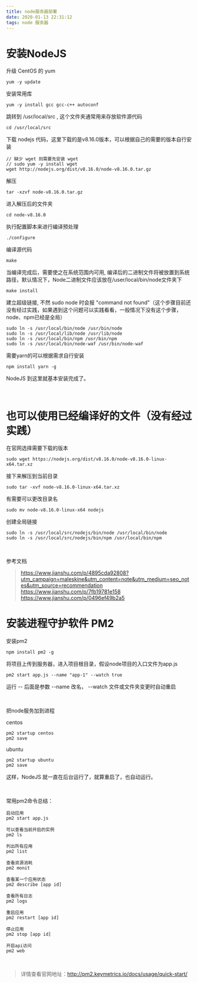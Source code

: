 ```yaml
---
title: node服务器部署
date: 2020-01-13 22:31:12
tags: node 服务器
---
```


# 安装NodeJS

升级 CentOS 的 yum
```
yum -y update
```

安装常用库
```
yum -y install gcc gcc-c++ autoconf
```

跳转到 /usr/local/src , 这个文件夹通常用来存放软件源代码
```
cd /usr/local/src
```

<!-- more -->

下载 nodejs 代码，这里下载的是v8.16.0版本，可以根据自己的需要的版本自行安装
```
// 缺少 wget 则需要先安装 wget
// sudo yum -y install wget
wget http://nodejs.org/dist/v8.16.0/node-v8.16.0.tar.gz
```

解压
```
tar -xzvf node-v8.16.0.tar.gz
```

进入解压后的文件夹
```
cd node-v8.16.0
```

执行配置脚本来进行编译预处理
```
./configure
```

编译源代码
```
make
```

当编译完成后，需要使之在系统范围内可用, 编译后的二进制文件将被放置到系统路径，默认情况下，Node二进制文件应该放在/user/local/bin/node文件夹下
```
make install
```

建立超级链接, 不然 sudo node 时会报 "command not found"（这个步骤目前还没有经过实践，如果遇到这个问题可以实践看看，一般情况下没有这个步骤，node、npm已经是全局）
```
sudo ln -s /usr/local/bin/node /usr/bin/node
sudo ln -s /usr/local/lib/node /usr/lib/node
sudo ln -s /usr/local/bin/npm /usr/bin/npm
sudo ln -s /usr/local/bin/node-waf /usr/bin/node-waf
```

需要yarn的可以根据需求自行安装
```
npm install yarn -g
```

NodeJS 到这里就基本安装完成了。

<br>

# 也可以使用已经编译好的文件（没有经过实践）

在官网选择需要下载的版本
```
sudo wget https://nodejs.org/dist/v8.16.0/node-v8.16.0-linux-x64.tar.xz
```

接下来解压到当前目录
```
sudo tar -xvf node-v8.16.0-linux-x64.tar.xz
```

有需要可以更改目录名
```
sudo mv node-v8.16.0-linux-x64 nodejs
```

创建全局链接
```
sudo ln -s /usr/local/src/nodejs/bin/node /usr/local/bin/node  
sudo ln -s /usr/local/src/nodejs/bin/npm /usr/local/bin/npm
```

<br>

参考文档
> https://www.jianshu.com/p/4895cda92808?utm_campaign=maleskine&utm_content=note&utm_medium=seo_notes&utm_source=recommendation
> https://www.jianshu.com/p/7fb19781e158
> https://www.jianshu.com/p/0496ef49b2a5



# 安装进程守护软件 PM2

安装pm2
```
npm install pm2 -g
```

将项目上传到服务器，进入项目根目录，假设node项目的入口文件为app.js
```
pm2 start app.js --name "app-1" --watch true
```
运行 -- 后面是参数 --name 改名， --watch 文件或文件夹变更时自动重启

<br>

把node服务加到进程

centos
```
pm2 startup centos
pm2 save
```
ubuntu
```
pm2 startup ubuntu
pm2 save
```
这样，NodeJS 就一直在后台运行了，就算重启了，也自动运行。

<br>

常用pm2命令总结：
```
启动应用
pm2 start app.js

可以查看当前开启的实例
pm2 ls

列出所有应用
pm2 list

查看资源消耗
pm2 monit

查看某一个应用状态
pm2 describe [app id]

查看所有日志
pm2 logs

重启应用
pm2 restart [app id]

停止应用
pm2 stop [app id]

开启api访问
pm2 web
```

<br>

> 详情查看官网地址：http://pm2.keymetrics.io/docs/usage/quick-start/

